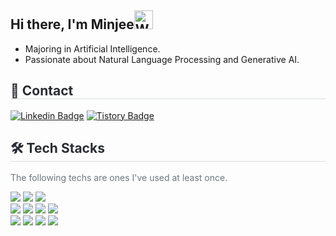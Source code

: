<div style="text-align: left;">
  
## Hi there, I'm Minjee<img src="https://raw.githubusercontent.com/Tarikul-Islam-Anik/Animated-Fluent-Emojis/master/Emojis/Hand%20gestures/Waving%20Hand%20Medium-Light%20Skin%20Tone.png" alt="Waving Hand Medium-Light Skin Tone" width="30" height="30" />
* Majoring in Artificial Intelligence.
* Passionate about Natural Language Processing and Generative AI.

<div style="text-align: left;">
  <h2 style="border-bottom: 1px solid #d8dee4; color: #282d33;"> 💬 Contact </h2>
</div>

[![Linkedin Badge](https://img.shields.io/badge/LinkedIn-0A66C2?style=for-the-badge&logo=LinkedIn&logoColor=white)](https://www.linkedin.com/in/minjee-yang-661655305/)
[![Tistory Badge](https://img.shields.io/badge/Tech%20Blog-ff5544?style=for-the-badge&logo=Tistory&logoColor=white)](https://andre99.tistory.com/)

<div style="text-align: left;">
  <h2 style="border-bottom: 1px solid #d8dee4; color: #282d33;"> 🛠️ Tech Stacks </h2>
  <p style="color: #6e7781;">The following techs are ones I've used at least once.</p>

  <img src="https://img.shields.io/badge/Python-3776AB?style=for-the-badge&logo=Python&logoColor=white">
  <img src="https://img.shields.io/badge/C++-00599C?style=for-the-badge&logo=C%2B%2B&logoColor=white">
  <img src="https://img.shields.io/badge/Java-007396?style=for-the-badge&logo=Java&logoColor=white">

  <br>

  <img src="https://img.shields.io/badge/PyTorch-EE4C2C?style=for-the-badge&logo=PyTorch&logoColor=white">
  <img src="https://img.shields.io/badge/Selenium-43B02A?style=for-the-badge&logo=Selenium&logoColor=white">
  <img src="https://img.shields.io/badge/Streamlit-FF4B4B?style=for-the-badge&logo=Streamlit&logoColor=white">
  <img src="https://img.shields.io/badge/FastAPI-005571?style=for-the-badge&logo=fastapi&logoColor=white">

  <br>

  <img src="https://img.shields.io/badge/AndroidStudio-3DDC84?style=for-the-badge&logo=Android&logoColor=white">
  <img src="https://img.shields.io/badge/Firebase-FFCA28?style=for-the-badge&logo=Firebase&logoColor=white">
  <img src="https://img.shields.io/badge/Elasticsearch-005571?style=for-the-badge&logo=Elasticsearch&logoColor=white">
  <img src="https://img.shields.io/badge/Git-F05032?style=for-the-badge&logo=Git&logoColor=white">
</div>
</div>
